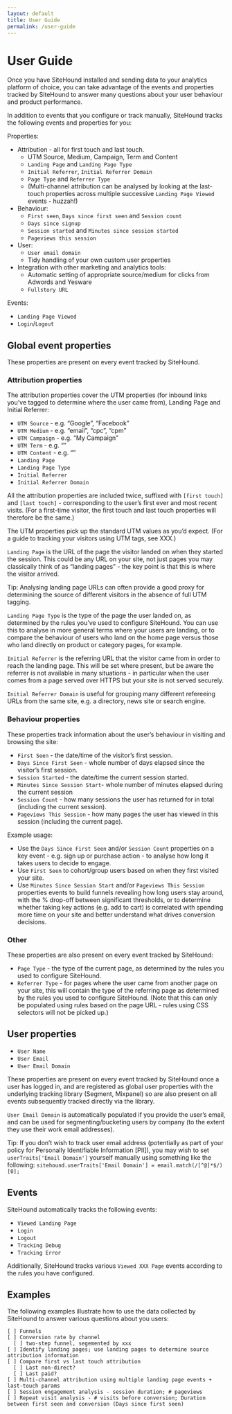```yaml
---
layout: default
title: User Guide
permalink: /user-guide
---
```


# User Guide

Once you have SiteHound installed and sending data to your analytics platform of choice, you can take advantage of the events and properties tracked by SiteHound to answer many questions about your user behaviour and product performance.

In addition to events that you configure or track manually, SiteHound tracks the following events and properties for you:

Properties:

- Attribution - all for first touch and last touch.
  - UTM Source, Medium, Campaign, Term and Content
  - `Landing Page` and `Landing Page Type` 
  - `Initial Referrer`, `Initial Referrer Domain` 
  - `Page Type` and `Referrer Type` 
  - (Multi-channel attribution can be analysed by looking at the last-touch properties across multiple successive `Landing Page Viewed` events - huzzah!)
- Behaviour:
  - `First seen`, `Days since first seen` and `Session count` 
  - `Days since signup` 
  - `Session started` and `Minutes since session started` 
  - `Pageviews this session` 
- User:
  - `User email domain` 
  - Tidy handling of your own custom user properties
- Integration with other marketing and analytics tools:
  - Automatic setting of appropriate source/medium for clicks from Adwords and Yesware
  - `Fullstory URL` 

Events:

- `Landing Page Viewed` 
- `Login`/`Logout` 


## Global event properties

These properties are present on every event tracked by SiteHound.

### Attribution properties

The attribution properties cover the UTM properties (for inbound links you’ve tagged to determine where the user came from), Landing Page and Initial Referrer:

- `UTM Source`  - e.g. “Google”, “Facebook”
- `UTM Medium` - e.g. “email”, “cpc”, “cpm”
- `UTM Campaign` - e.g. “My Campaign”
- `UTM Term` - e.g. “”
- `UTM Content` - e.g. “”
- `Landing Page` 
- `Landing Page Type` 
- `Initial Referrer` 
- `Initial Referrer Domain` 

All the attribution properties are included twice, suffixed with `[first touch]` and `[last touch]` - corresponding to the user’s first ever and most recent visits. (For a first-time visitor, the first touch and last touch properties will therefore be the same.)

The UTM properties pick up the standard UTM values as you’d expect. (For a guide to tracking your visitors using UTM tags, see XXX.)

`Landing Page` is the URL of the page the visitor landed on when they started the session. This could be any URL on your site, not just pages you may classically think of as “landing pages” - the key point is that this is where the visitor arrived. 


  Tip: Analysing landing page URLs can often provide a good proxy for determining the source of different visitors in the absence of full UTM tagging.

`Landing Page Type` is the type of the page the user landed on, as determined by the rules you’ve used to configure SiteHound. You can use this to analyse in more general terms where your users are landing, or to compare the behaviour of users who land on the home page versus those who land directly on product or category pages, for example.

`Initial Referrer` is the referring URL that the visitor came from in order to reach the landing page. This will be set where present, but be aware the referrer is not available in many situations - in particular when the user comes from a page served over HTTPS but your site is not served securely.

`Initial Referrer Domain` is useful for grouping many different refereeing URLs from the same site, e.g. a directory, news site or search engine.

### Behaviour properties

These properties track information about the user’s behaviour in visiting and browsing the site:


- `First Seen` - the date/time of the visitor’s first session.
- `Days Since First Seen` - whole number of days elapsed since the visitor’s first session.
- `Session Started` - the date/time the current session started.
- `Minutes Since Session Start`- whole number of minutes elapsed during the current session
- `Session Count` - how many sessions the user has returned for in total (including the current session).
- `Pageviews This Session` - how many pages the user has viewed in this session (including the current page).

Example usage:

- Use the `Days Since First Seen` and/or `Session Count` properties on a key event - e.g. sign up or purchase action - to analyse how long it takes users to decide to engage.
- Use `First Seen` to cohort/group users based on when they first visited your site.
- Use `Minutes Since Session Start` and/or `Pageviews This Session` properties events to build funnels revealing how long users stay around, with the % drop-off between significant thresholds, or to determine whether taking key actions (e.g. add to cart) is correlated with spending more time on your site and better understand what drives conversion decisions.

### Other

These properties are also present on every event tracked by SiteHound: 


- `Page Type` - the type of the current page, as determined by the rules you used to configure SiteHound.
- `Referrer Type` - for pages where the user came from another page on your site, this will contain the type of the referring page as determined by the rules you used to configure SiteHound. (Note that this can only be populated using rules based on the page URL - rules using CSS selectors will not be picked up.)


##  User properties

- `User Name` 
- `User Email` 
- `User Email Domain` 

These properties are present on every event tracked by SiteHound once a user has logged in, and are registered as global user properties with the underlying tracking library (Segment, Mixpanel) so are also present on all events subsequently tracked directly via the library.

`User Email Domain` is automatically populated if you provide the user’s email, and can be used for segmenting/bucketing users by company (to the extent they use their work email addresses).


  Tip: If you don’t wish to track user email address (potentially as part of your policy for Personally Identifiable Information [PII]), you may wish to set `userTraits['Email Domain']` yourself manually using something like the following:
  `sitehound.userTraits['Email Domain'] = email.match(/[^@]*$/)[0];` 


## Events

SiteHound automatically tracks the following events:

- `Viewed Landing Page` 
- `Login` 
- `Logout` 
- `Tracking Debug` 
- `Tracking Error` 

Additionally, SiteHound tracks various `Viewed XXX Page` events according to the rules you have configured.


## Examples

The following examples illustrate how to use the data collected by SiteHound to answer various questions about you users:

    [ ] Funnels
    [ ] Conversion rate by channel
      [ ] two-step funnel, segemented by xxx
    [ ] Identify landing pages; use landing pages to determine source attribution information
    [ ] Compare first vs last touch attribution
      [ ] Last non-direct?
      [ ] Last paid?
    [ ] Multi-channel attribution using multiple landing page events + last-touch params
    [ ] Session engagement analysis - session duration; # pageviews
    [ ] Repeat visit analysis - # visits before conversion; Duration between first seen and conversion (Days since first seen)
